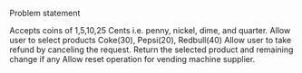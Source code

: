 Problem statement 

 Accepts coins of 1,5,10,25 Cents i.e. penny, nickel, dime, and quarter.
 Allow user to select products Coke(30), Pepsi(20), Redbull(40)
 Allow user to take refund by canceling the request.
 Return the selected product and remaining change if any
 Allow reset operation for vending machine supplier.